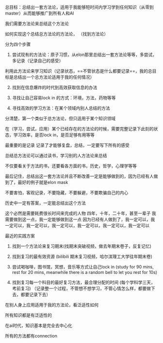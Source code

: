 

总目标：总结出一套方法论，适用于我能够短时间内学习学到任何知识（从零到 master）从而能够推广到所有人和AI

我们需要方法论来总结这个方法论

如何实现这个总结总方法论的方法论，
（找到方法论）

分为四个步骤
1. 尝试现有的方法论：原子习惯，从elon那里总结出一套方法论等等，多尝试，多记录（记录自己的感受）

利用此方法论来学习知识（记录状态，==不管状态是什么都要记录==，我的总目标是总结出一个总方法论适用于我的任何情况）

2. 找到在信息爆炸的时代到高效获取信息的办法

3. 寻找让自己容易lock in 的方式：环境，方法，药物等等

4. 寻找高效的学习方法：在某个领域内别人总结的方法

分清楚，第一个类似于总方法论，但只适用于某个知识领域

在（学习，尝试，应用）某个已经存在的方法论的时候，需要完整记录下此刻的状态，学习效率，是否lock in，是否足够有用等等

最重要的是记录
记录了才能够复盘，总结，一定要写下所有的感受

总结总方法论可以通过读书，学习别的人方法论来总结

不仅要看关于方法的书，还要看各方面的书，历史，哲学，心理学等等

最后记住，总结出这一套方法论并且不断改善一定是能够做到的，因为已经有人做到了，最好的例子就是elon mask

不要害怕，客观记录，不要隐藏，不要躲避，不要欺骗自己的内心

历史中一定有答案，一定能总结出这个方法

这个必然是需要耗费很长时间来完成的人物
四年，十年，二十年，甚至一辈子
我需要做到这一点，我一定能够做到这一点
因为已经有人做到了，我一定可以，我一定可以，我一定可以，我一定可以，我一定可以，我一定可以，我一定可以


最近的实践方案

1. 找到一个方法论来复习期末(找期末突破视频，做去年期末卷子，反复记忆)

2. 找到复习的最有效资源 (bilibili 期末复习视频，哈尔滨理工大学往年期末卷)

3. 尝试喝咖啡，图书馆，冥想，音乐等方式让自己lock in (study for 90 mins, rest for 20 mins, meanwhile there is a random bell to let you rest for 10s)

4. 找到复习每一个科目的最好复习方法，最合理分配的时间 (每个学科学三天，考前复习)
（记录整一个过程，不管想不想学习，不管心情怎么样，都要做下去，都要记录下去）

在别人身上应用适用于我的方法论，看泛适性如何

所有知识都是有泛适性的

在ai时代，知识基本是完全去中心化

所有的方法都有connection
